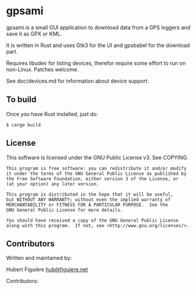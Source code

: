 gpsami
======

gpsami is a small GUI application to download data from a GPS loggers
and save it as GPX or KML.

It is written in Rust and uses Gtk3 for the UI and gpsbabel for the download part.

Requires libudev for listing devices, therefor require some effort to
run on non-Linux. Patches welcome.

See doc/devices.md for information about device support.

To build
--------

Once you have Rust installed, just do:

````
$ cargo build
````

License
-------

This software is licensed under the GNU Public License v3. See COPYING.

    This program is free software: you can redistribute it and/or modify
    it under the terms of the GNU General Public License as published by
    the Free Software Foundation, either version 3 of the License, or
    (at your option) any later version.

    This program is distributed in the hope that it will be useful,
    but WITHOUT ANY WARRANTY; without even the implied warranty of
    MERCHANTABILITY or FITNESS FOR A PARTICULAR PURPOSE.  See the
    GNU General Public License for more details.

    You should have received a copy of the GNU General Public License
    along with this program.  If not, see <http://www.gnu.org/licenses/>.


Contributors
------------

Written and maintained by:

Hubert Figuière <hub@figuiere.net>

Contributors:
